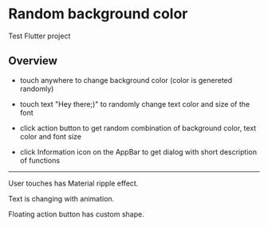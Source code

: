 # Random background color

Test Flutter project

## Overview

- touch anywhere to change background color (color is genereted randomly)

- touch text "Hey there;)" to randomly change text color and size of the font

- click action button to get random combination of background color, text color and font size

- click Information icon on the AppBar to get dialog with short description of functions

-----
User touches has Material ripple effect. 

Text is changing with animation.

Floating action button has custom shape.

